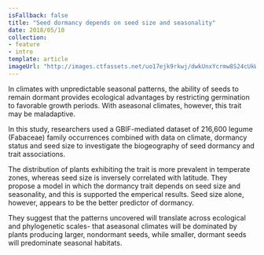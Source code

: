 ```yaml
---
isFallback: false
title: "Seed dormancy depends on seed size and seasonality"
date: 2018/05/10
collection:
- feature
- intro
template: article
imageUrl: "http://images.ctfassets.net/uo17ejk9rkwj/dwkUnxYcrmw8S24cUkWwg/eb6abfa78a78c08e49d14e040ac7e39f/Montigena_novae-zelandiae.jpg"
---
```

In climates with unpredictable seasonal patterns, the ability of seeds to remain dormant provides ecological advantages by restricting germination to favorable growth periods. With aseasonal climates, however, this trait may be maladaptive.

In this study, researchers used a GBIF-mediated dataset of 216,600 legume (Fabaceae) family occurrences combined with data on climate, dormancy status and seed size to investigate the biogeography of seed dormancy and trait associations.

The distribution of plants exhibiting the trait is more prevalent in temperate zones, whereas seed size is inversely correlated with latitude. They propose a model in which the dormancy trait depends on seed size and seasonality, and this is supported the emperical results. Seed size alone, however, appears to be the better predictor of dormancy.

They suggest that the patterns uncovered will translate across ecological and phylogenetic scales- that aseasonal climates will be dominated by plants producing larger, nondormant seeds, while smaller, dormant seeds will predominate seasonal habitats.